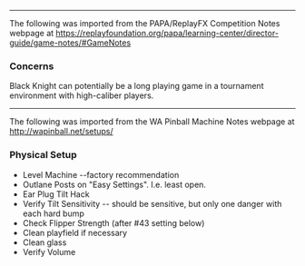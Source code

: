 ***
The following was imported from the PAPA/ReplayFX Competition Notes webpage at https://replayfoundation.org/papa/learning-center/director-guide/game-notes/#GameNotes
### Concerns
            
Black Knight can potentially be a long playing game in a tournament environment with high-caliber players.
***
The following was imported from the WA Pinball Machine Notes webpage at http://wapinball.net/setups/
### Physical Setup
-   Level Machine --factory recommendation
-   Outlane Posts on "Easy Settings". I.e. least open.
-   Ear Plug Tilt Hack
-   Verify Tilt Sensitivity -- should be sensitive, but only one danger with each hard bump
-   Check Flipper Strength (after #43 setting below)
-   Clean playfield if necessary
-   Clean glass
-   Verify Volume
